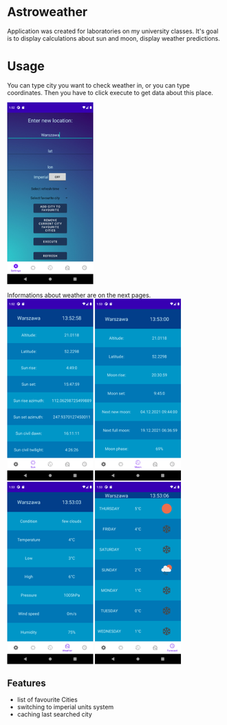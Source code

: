 # Astroweather
Application was created for laboratories on my university classes. 
It's goal is to display calculations about sun and moon, display weather predictions.

# Usage 
You can type city you want to check weather in, or you can type coordinates. Then you have to click execute to get data about this place.

<img src="Screenshots/Screenshot_1637848376.png" width="200">

Informations about weather are on the next pages.
<br>
<img src="Screenshots/Screenshot_1637848379.png" width="200"> <img src="Screenshots/Screenshot_1637848381.png" width="200"> <img src="Screenshots/Screenshot_1637848384.png" width="200"> <img src="Screenshots/Screenshot_1637848387.png" width="200">

## Features
- list of favourite Cities
- switching to imperial units system
- caching last searched city

